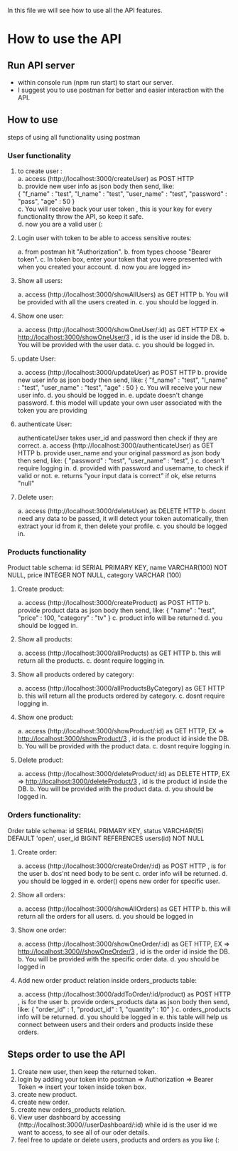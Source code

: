 In this file we will see how to use all the API features.

# How to use the API

## Run API server

- within console run (npm run start) to start our server.
- I suggest you to use postman for better and easier interaction with the API.

## How to use

steps of using all functionality using postman

### User functionality

1. to create user :  
   a. access (http://localhost:3000/createUser) as POST HTTP  
   b. provide new user info as json body then send, like:  
   {
   "f_name" : "test",
   "l_name" : "test",
   "user_name" : "test",
   "password" : "pass",
   "age" : 50
   }  
   c. You will receive back your user token , this is your key for every functionality throw the API, so keep it safe.  
   d. now you are a valid user (:  

2. Login user with token to be able to access sensitive routes:

   a. from postman hit "Authorization".
   b. from types choose "Bearer token".
   c. In token box, enter your token that you were presented with when you created your account.
   d. now you are logged in>

3. Show all users:

   a. access (http://localhost:3000/showAllUsers) as GET HTTP
   b. You will be provided with all the users created in.
   c. you should be logged in.

4. Show one user:

   a. access (http://localhost:3000/showOneUser/:id) as GET HTTP EX => <http://localhost:3000/showOneUser/3> , id is the user id inside the DB.
   b. You will be provided with the user data.
   c. you should be logged in.

5. update User:

   a. access (http://localhost:3000/updateUser) as POST HTTP
   b. provide new user info as json body then send, like:
   {
   "f_name" : "test",
   "l_name" : "test",
   "user_name" : "test",
   "age" : 50
   }
   c. You will receive your new user info.
   d. you should be logged in.
   e. update doesn't change password.
   f. this model will update your own user associated with the token you are providing

6. authenticate User:

   authenticateUser takes user_id and password then check if they are correct.
   a. access (http://localhost:3000/authenticateUser) as GET HTTP
   b. provide user_name and your original password as json body then send, like:
   {
   "password" : "test",
   "user_name" : "test",
   }
   c. doesn't require logging in.
   d. provided with password and username, to check if valid or not.
   e. returns "your input data is correct" if ok, else returns "null"

7. Delete user:

   a. access (http://localhost:3000/deleteUser) as DELETE HTTP
   b. dosnt need any data to be passed, it will detect your token automatically, then extract your id from it, then delete your profile.
   c. you should be logged in.

### Products functionality

Product table schema:
id SERIAL PRIMARY KEY,
name VARCHAR(100) NOT NULL,
price INTEGER NOT NULL,
category VARCHAR (100)

1. Create product:

   a. access (http://localhost:3000/createProduct) as POST HTTP
   b. provide product data as json body then send, like:
   {
   "name" : "test",
   "price" : 100,
   "category" : "tv"
   }
   c. product info will be returned
   d. you should be logged in.

2. Show all products:

   a. access (http://localhost:3000/allProducts) as GET HTTP
   b. this will return all the products.
   c. dosnt require logging in.

3. Show all products ordered by category:

   a. access (http://localhost:3000/allProductsByCategory) as GET HTTP
   b. this will return all the products ordered by category.
   c. dosnt require logging in.

4. Show one product:

   a. access (http://localhost:3000/showProduct/:id) as GET HTTP, EX => <http://localhost:3000/showProduct/3> , id is the product id inside the DB.
   b. You will be provided with the product data.
   c. dosnt require logging in.

5. Delete product:

   a. access (http://localhost:3000/deleteProduct/:id) as DELETE HTTP, EX => <http://localhost:3000/deleteProduct/3> , id is the product id inside the DB.
   b. You will be provided with the product data.
   d. you should be logged in.

### Orders functionality:

Order table schema:
id SERIAL PRIMARY KEY,
status VARCHAR(15) DEFAULT 'open',
user_id BIGINT REFERENCES users(id) NOT NULL

1. Create order:

   a. access (http://localhost:3000/createOrder/:id) as POST HTTP , <id> is for the user
   b. dos'nt need body to be sent
   c. order info will be returned.
   d. you should be logged in
   e. order() opens new order for specific user.

2. Show all orders:

   a. access (http://localhost:3000/showAllOrders) as GET HTTP
   b. this will return all the orders for all users.
   d. you should be logged in

3. Show one order:

   a. access (http://localhost:3000/showOneOrder/:id) as GET HTTP, EX => <http://localhost:3000//showOneOrder/3> , id is the order id inside the DB.
   b. You will be provided with the specific order data.
   d. you should be logged in

4. Add new order product relation inside orders_products table:

   a. access (http://localhost:3000/addToOrder/:id/product) as POST HTTP , <id> is for the user
   b. provide orders_products data as json body then send, like:
   {
   "order_id" : 1,
   "product_id" : 1,
   "quantity" : 10"
   }
   c. orders_products info will be returned.
   d. you should be logged in
   e. this table will help us connect between users and their orders and products inside these orders.

## Steps order to use the API

1. Create new user, then keep the returned token.
2. login by adding your token into postman => Authorization => Bearer Token => insert your token inside token box.
3. create new product.
4. create new order.
5. create new orders_products relation.
6. View user dashboard by accessing (http://localhost:3000//userDashboard/:id) while id is the user id we want to access, to see all of our oder details.
7. feel free to update or delete users, products and orders as you like (:
